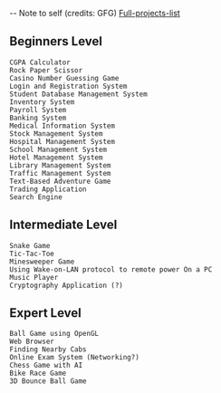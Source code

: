 -- Note to self (credits: GFG)
[Full-projects-list](https://www.geeksforgeeks.org/top-50-cpp-project-ideas-for-beginners-advanced/)

## Beginners Level

    CGPA Calculator
    Rock Paper Scissor
    Casino Number Guessing Game
    Login and Registration System
    Student Database Management System
    Inventory System
    Payroll System
    Banking System
    Medical Information System
    Stock Management System
    Hospital Management System
    School Management System
    Hotel Management System
    Library Management System
    Traffic Management System
    Text-Based Adventure Game
    Trading Application
    Search Engine

## Intermediate Level

    Snake Game
    Tic-Tac-Toe
    Minesweeper Game
    Using Wake-on-LAN protocol to remote power On a PC
    Music Player
    Cryptography Application (?)

## Expert Level

    Ball Game using OpenGL
    Web Browser
    Finding Nearby Cabs
    Online Exam System (Networking?)
    Chess Game with AI
    Bike Race Game
    3D Bounce Ball Game
